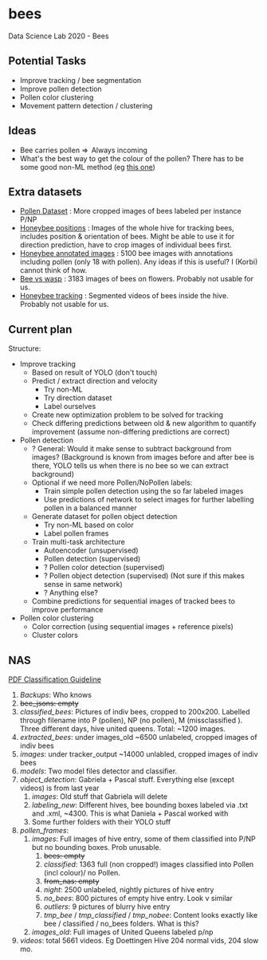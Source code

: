 # bees
Data Science Lab 2020 - Bees

## Potential Tasks
- Improve tracking / bee segmentation
- Improve pollen detection
- Pollen color clustering
- Movement pattern detection / clustering

## Ideas
- Bee carries pollen ⇒  Always incoming 
- What's the best way to get the colour of the pollen? There has to be some good non-ML method (eg [this one](https://ieeexplore.ieee.org/abstract/document/8354145))

## Extra datasets
- [Pollen Dataset](https://github.com/piperod/PollenDataset) : More cropped images of bees labeled per instance P/NP
- [Honeybee positions](https://www.kaggle.com/kport354041/honeybee-positions) : Images of the whole hive for tracking bees, includes position & orientation of bees. Might be able to use it for direction prediction, have to crop images of individual bees first.
- [Honeybee annotated images](https://www.kaggle.com/jenny18/honey-bee-annotated-images?) : 5100 bee images with annotations including pollen (only 18 with pollen). Any ideas if this is useful? I (Korbi) cannot think of how.
- [Bee vs wasp](https://www.kaggle.com/jerzydziewierz/bee-vs-wasp) : 3183 images of bees on flowers. Probably not usable for us.
- [Honeybee tracking](https://groups.oist.jp/bptu/honeybee-tracking-dataset) : Segmented videos of bees inside the hive. Probably not usable for us.

## Current plan
Structure:
- Improve tracking
  - Based on result of YOLO (don't touch)
  - Predict / extract direction and velocity
    - Try non-ML
    - Try direction dataset
    - Label ourselves
  - Create new optimization problem to be solved for tracking
  - Check differing predictions between old & new algorithm to quantify improvement (assume non-differing predictions are correct)
- Pollen detection
  - ? General: Would it make sense to subtract background from images? (Background is known from images before and after bee is there, YOLO tells us when there is no bee so we can extract background)
  - Optional if we need more Pollen/NoPollen labels:
    - Train simple pollen detection using the so far labeled images
    - Use predictions of network to select images for further labelling pollen in a balanced manner
  - Generate dataset for pollen object detection
    - Try non-ML based on color
    - Label pollen frames
  - Train multi-task architecture
    - Autoencoder (unsupervised)
    - Pollen detection (supervised)
    - ? Pollen color detection (supervised)
    - ? Pollen object detection (supervised) (Not sure if this makes sense in same network)
    - ? Anything else?
  - Combine predictions for sequential images of tracked bees to improve performance
- Pollen color clustering
  - Color correction (using sequential images + reference pixels)
  - Cluster colors

## NAS
[PDF Classification Guideline](https://drive.google.com/file/d/1-Y--t0fuEOe46c2S9qMFx2HPsCTu8ubN/view?usp=sharing)


1. *Backups*: Who knows
2. ~~bee_jsons: empty~~
3. *classified_bees*: Pictures of indiv bees, cropped to 200x200. Labelled through filename into P (pollen), NP (no pollen), M (missclassified ). Three different days, hive united queens. Total: ~1200 images.
4. *extracted_bees*: under images_old ~6500 unlabeled, cropped images of indiv bees
5. *images*: under tracker_output ~14000 unlabled, cropped images of indiv bees
6. *models*: Two model files detector and classifier.
7. *object_detection*: Gabriela + Pascal stuff. Everything else (except videos) is from last year
    1. *images*: Old stuff that Gabriela will delete
    2. *labeling_new*: Different hives, bee bounding boxes labeled via .txt and .xml, ~4300. This is what Daniela + Pascal worked with
    3. Some further folders with their YOLO stuff
8. *pollen_frames*:
    1. *images*: Full images of hive entry, some of them classified into P/NP but no bounding boxes. Prob unusable.
        1. ~~bees: empty~~
        2. *classified*: 1363 full (non cropped!) images classified into Pollen (incl colour)/ no Pollen.
        3. ~~from_nas: empty~~
        4. *night*: 2500 unlabeled, nightly pictures of hive entry
        5. *no_bees*: 800 pictures of empty hive entry. Look v similar
        6. *outliers*: 9 pictures of blurry hive entry
        7. *tmp_bee* / *tmp_classified* / *tmp_nobee*: Content looks exactly like bee / classified / no_bees folders. What is this?
    2. *images_old*: Full images of United Queens labeled p/np
9. *videos*: total 5661 videos. Eg Doettingen Hive 204 normal vids, 204 slow mo.


